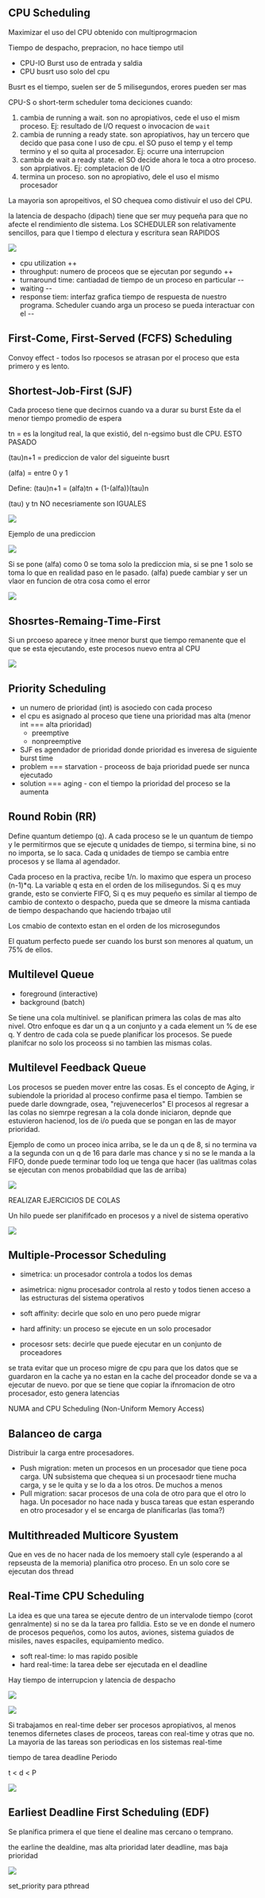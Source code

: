 ## CPU Scheduling
Maximizar el uso del CPU obtenido con multiprogrmacion

Tiempo de despacho, prepracion, no hace tiempo util

- CPU-IO Burst uso de entrada y saldia
- CPU busrt uso solo del cpu

Busrt es el tiempo, suelen ser de 5 milisegundos, erores pueden ser mas

CPU-S o short-term scheduler toma deciciones cuando:
1. cambia de running a wait. son no apropiativos, cede el uso el mism proceso. Ej: resultado de I/O request o invocacion de `wait`
2. cambia de running a ready state. son apropiativos, hay un tercero que decido que pasa cone l uso de cpu. el SO puso el temp y el temp termino y el so quita al procesador. Ej: ocurre una interrupcion
3. cambia de wait a ready state. el SO decide ahora le toca a otro proceso. son aprpiativos. Ej: completacion de I/O
4. termina un proceso. son no apropiativo, dele el uso el mismo procesador

La mayoria son apropeitivos, el SO chequea como distivuir el uso del CPU. 

la latencia de despacho (dipach) tiene que ser muy pequeña para que no afecte el rendimiento dle sistema.
Los SCHEDULER son relativamente sencillos, para que l tiempo d electura y escritura sean RAPIDOS

![](../assets/optmi.png)
- cpu utilization ++
- throughput: numero de proceos que se ejecutan por segundo ++
- turnaround time: cantiadad de tiempo de un proceso en particular --
- waiting --
- response tiem: interfaz grafica tiempo de respuesta de nuestro programa. Scheduler cuando arga un proceso se pueda interactuar con el --

## First-Come, First-Served (FCFS) Scheduling
Convoy effect - todos lso rpocesos se atrasan por el proceso que esta primero y es lento.

## Shortest-Job-First (SJF)
Cada proceso tiene que decirnos cuando va a durar su burst
Este da el menor tiempo promedio de espera

tn = es la longitud real, la que existió, del n-egsimo bust dle CPU. ESTO PASADO

(tau)n+1 = prediccion de valor del sigueinte busrt

(alfa) = entre 0 y 1

Define: (tau)n+1 = (alfa)tn + (1-(alfa))(tau)n

(tau) y tn NO necesriamente son IGUALES

![](../assets/predic.png)

Ejemplo de una prediccion

![](../assets/ex-pred.png)

Si se pone (alfa) como 0 se toma solo la prediccion mia, si se pne 1 solo se toma lo que en realidad paso en le pasado. (alfa) puede cambiar y ser un vlaor en funcion de otra cosa como el error

![](../assets/simply-pred.png)

## Shosrtes-Remaing-Time-First

Si un prcoeso aparece y itnee menor burst que tiempo remanente que el que se esta ejecutando, este procesos nuevo entra al CPU

![](../assets/SRTF.png)

## Priority Scheduling

- un numero de prioridad (int) is asociedo con cada proceso
- el cpu es asignado al proceso que tiene una prioridad mas alta (menor int === alta prioridad)
  - preemptive
  - nonpreemptive
- SJF es agendador de prioridad donde prioridad es inveresa de siguiente burst time
- problem === starvation - proceoss de baja prioridad puede ser nunca ejecutado
- solution === aging - con el tiempo la prioridad del proceso se la aumenta

## Round Robin (RR)

Define quantum detiempo (q). A cada proceso se le un quantum de tiempo y le permitirmos que se ejecute q unidades de tiempo, si termina bine, si no no importa, se lo saca. Cada q unidades de tiempo se cambia entre procesos y se llama al agendador.

Cada proceso en la practiva, recibe 1/n. lo maximo que espera un proceso (n-1)*q. La variable q esta en el orden de los milisegundos. Si q es muy grande, esto se convierte FIFO, Si q es muy pequeño es similar al tiempo de cambio de contexto o despacho, pueda que se dmeore la misma cantiada de tiempo despachando que haciendo trbajao util

Los cmabio de contexto estan en el orden de los microsegundos

El quatum perfecto puede ser cuando los burst son menores al quatum, un 75% de ellos.

## Multilevel Queue

- foreground (interactive)
- background (batch)

Se tiene una cola multinivel. se planifican primera las colas de mas alto nivel. Otro enfoque es dar un q a un conjunto y a cada element un % de ese q. Y dentro de cada cola se puede planificar los procesos. Se puede planifcar no solo los proceoss si no tambien las mismas colas.

## Multilevel Feedback Queue
Los procesos se pueden mover entre las cosas. Es el concepto de Aging, ir subiendole la prioridad al proceso confirme pasa el tiempo. Tambien se puede darle downgrade, osea, "rejuvenecerlos" El procesos al regresar a las colas no siemrpe regresan a la cola donde iniciaron, depnde que estuvieron hacienod, los de i/o pueda que se pongan en las de mayor prioridad.

Ejemplo de como un proceo inica arriba, se le da un q de 8, si no termina va a la segunda con un q de 16 para darle mas chance y si no se le manda a la FIFO, donde puede terminar todo loq ue tenga que hacer (las ualitmas colas se ejecutan con menos probabildiad que las de arriba)

![](../assets/multi-level.png)

REALIZAR EJERCICIOS DE COLAS

Un hilo puede ser planififcado en procesos y a nivel de sistema operativo

![](../assets/s-hilos.png)

## Multiple-Processor Scheduling

- simetrica: un procesador controla a todos los demas
- asimetrica: nignu procesador controla al resto y todos tienen acceso a las estructuras del sistema operativos

- soft affinity: decirle que solo en uno pero puede migrar
- hard affinity: un proceso se ejecute en un solo procesador
- procesosr sets: decirle que puede ejecutar en un conjunto de proceadores

se trata evitar que un proceso migre de cpu para que los datos que se guardaron en la cache ya no estan en la cache del proceador donde se va a ejecutar de nuevo. por que se tiene que copiar la ifnromacion de otro procesador, esto genera latencias

NUMA and CPU Scheduling (Non-Uniform Memory Access)

## Balanceo de carga
Distribuir la carga entre procesadores. 
- Push migration: meten un procesos en un procesador que tiene poca carga. UN subsistema que chequea si un procesaodr tiene mucha carga, y se le quita y se lo da a los otros. De muchos a menos
- Pull migration: sacar procesos de una cola de otro para que el otro lo haga. Un pocesador no hace nada y busca tareas que estan esperando en otro procesador y el se encarga de planificarlas (las toma?)

## Multithreaded Multicore Syustem

Que en ves de no hacer nada de los memoery stall cyle (esperando a al repseusta de la memoria) planifica otro proceso. En un solo core se ejecutan dos thread

## Real-Time CPU Scheduling

La idea es que una tarea se ejecute dentro de un intervalode tiempo (corot genralmente) si no se da la tarea pro falldia. Esto se ve en donde el numero de procesos pequeños, como los autos, aviones, sistema guiados de misiles, naves espaciles, equipamiento medico. 

- soft real-time: lo mas rapido posible
- hard real-time: la tarea debe ser ejecutada en el deadline

Hay tiempo de interrupcion y latencia de despacho

![](../assets/latencias-despacho.png)

![](../assets/dispach2.png)

Si trabajamos en real-time deber ser procesos apropiativos, al menos tenemos difernetes clases de proceos, tareas con real-time y otras que no. La mayoria de las tareas son periodicas en los sistemas real-time

tiempo de tarea
deadline
Periodo

t < d < P

![](../assets/ex-p.png)

## Earliest Deadline First Scheduling (EDF)

Se planifica primera el que tiene el dealine mas cercano o temprano. 

the earline the dealdine, mas alta prioridad
later deadline, mas baja prioridad


![](../assets/sche-thread.png)

set_priority para pthread


